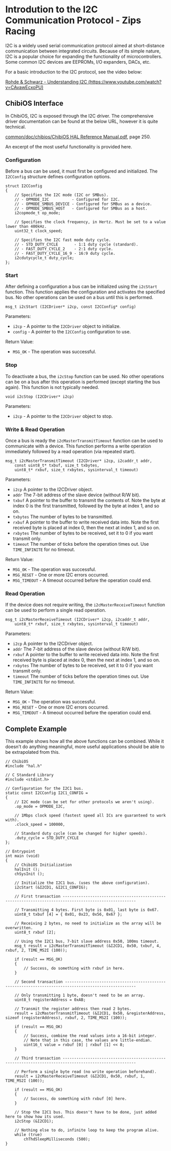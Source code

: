 # Introdution to the I2C Communication Protocol - Zips Racing
I2C is a widely used serial communication protocol aimed at short-distance communication between integrated circuits. Because of its simple nature, I2C is a popular choice for expanding the functionality of microcontrollers. Some common I2C devices are EEPROMs, I/O expanders, DACs, etc.

For a basic introduction to the I2C protocol, see the video below:

[Rohde & Schwarz - Understanding I2C (https://www.youtube.com/watch?v=CAvawEcxoPU)](https://www.youtube.com/watch?v=CAvawEcxoPU)

## ChibiOS Interface
In ChibiOS, I2C is exposed through the I2C driver. The comprehensive driver documentation can be found at the below URL, however it is quite technical.

[common/doc/chibios/ChibiOS HAL Reference Manual.pdf](common/doc/chibios/ChibiOS&#32;HAL&#32;Reference&#32;Manual.pdf), page 250.

An excerpt of the most useful functionality is provided here.

### Configuration
Before a bus can be used, it must first be configured and initialized. The `I2CConfig` structure defines configuration options.
```
struct I2CConfig
{
	// Specifies the I2C mode (I2C or SMBus).
	// - OPMODE_I2C          - Configured for I2C.
	// - OPMODE_SMBUS_DEVICE - Configured for SMBus as a device.
	// - OPMODE_SMBUS_HOST   - Configured for SMBus as a host.
	i2copmode_t op_mode;

	// Specifies the clock frequency, in Hertz. Must be set to a value lower than 400kHz.
	uint32_t clock_speed;

	// Specifies the I2C fast mode duty cycle.
	// - STD_DUTY_CYCLE       - 1:1 duty cycle (standard).
	// - FAST_DUTY_CYCLE_2    - 2:1 duty cycle.
	// - FAST_DUTY_CYCLE_16_9 - 16:9 duty cycle.
	i2cdutycycle_t duty_cycle;
};
```

### Start
After defining a configuration a bus can be initialized using the `i2cStart` function. This function applies the configuration and activates the specified bus. No other operations can be used on a bus until this is performed.
```
msg_t i2cStart (I2CDriver* i2cp, const I2CConfig* config)
```
Parameters:
- `i2cp` - A pointer to the `I2CDriver` object to initialize.
- `config` - A pointer to the `I2CConfig` configuration to use.

Return Value:
- `MSG_OK` - The operation was successful.

### Stop
To deactivate a bus, the `i2cStop` function can be used. No other operations can be on a bus after this operation is performed (except starting the bus again). This function is not typically needed.
```
void i2cStop (I2CDriver* i2cp)
```
Parameters:
- `i2cp` - A pointer to the `I2CDriver` object to stop.

### Write & Read Operation
Once a bus is ready the `i2cMasterTransmitTimeout` function can be used to communicate with a device. This function performs a write operation immediately followed by a read operation (via repeated start).
```
msg_t i2cMasterTransmitTimeout (I2CDriver* i2cp, i2caddr_t addr,
	const uint8_t* txbuf, size_t txbytes,
	uint8_t* rxbuf, size_t rxbytes, sysinterval_t timeout)
```
Parameters:
- `i2cp`	A pointer to the I2CDriver object.
- `addr`	The 7-bit address of the slave device (without R/W bit).
- `txbuf`	A pointer to the buffer to transmit the contents of. Note the byte at index 0 is the first transmitted, followed by the byte at index 1, and so on.
- `txbytes`	The number of bytes to be transmitted.
- `rxbuf`	A pointer to the buffer to write received data into. Note the first received byte is placed at index 0, then the next at index 1, and so on.
- `rxbytes`	The number of bytes to be received, set it to 0 if you want transmit only.
- `timeout`	The number of ticks before the operation times out. Use ```TIME_INFINITE``` for no timeout.

Return Value:
- `MSG_OK`		- The operation was successful.
- `MSG_RESET`	- One or more I2C errors occurred.
- `MSG_TIMEOUT`	- A timeout occurred before the operation could end.

### Read Operation
If the device does not require writing, the `i2cMasterReceiveTimeout` function can be used to perform a single read operation.
```
msg_t i2cMasterReceiveTimeout (I2CDriver* i2cp, i2caddr_t addr,
	uint8_t* rxbuf, size_t rxbytes, sysinterval_t timeout)
```
Parameters:
- `i2cp`	A pointer to the I2CDriver object.
- `addr`	The 7-bit address of the slave device (without R/W bit).
- `rxbuf`	A pointer to the buffer to write received data into. Note the first received byte is placed at index 0, then the next at index 1, and so on.
- `rxbytes`	The number of bytes to be received, set it to 0 if you want transmit only.
- `timeout`	The number of ticks before the operation times out. Use ```TIME_INFINITE``` for no timeout.

Return Value:
- `MSG_OK`		- The operation was successful.
- `MSG_RESET`	- One or more I2C errors occurred.
- `MSG_TIMEOUT`	- A timeout occurred before the operation could end.

## Complete Example
This example shows how all the above functions can be combined. While it doesn't do anything meaningful, more useful applications should be able to be extrapolated from this.
```
// ChibiOS
#include "hal.h"

// C Standard Library
#include <stdint.h>

// Configuration for the I2C1 bus.
static const I2CConfig I2C1_CONFIG =
{
	// I2C mode (can be set for other protocols we aren't using).
	.op_mode = OPMODE_I2C,

	// 1Mbps clock speed (fastest speed all ICs are guaranteed to work with).
	.clock_speed = 100000,

	// Standard duty cycle (can be changed for higher speeds).
	.duty_cycle = STD_DUTY_CYCLE
};

// Entrypoint
int main (void)
{
	// ChibiOS Initialization
	halInit ();
	chSysInit ();

	// Initialize the I2C1 bus. (uses the above configuration).
	i2cStart (&I2CD1, &I2C1_CONFIG);

	// First transaction ------------------------------------------------------------------------------------------------------

	// Transmitting 4 bytes. First byte is 0x01, last byte is 0x67.
	uint8_t txbuf [4] = { 0x01, 0x23, 0x56, 0x67 };

	// Receiving 2 bytes, no need to initialize as the array will be overwritten.
	uint8_t rxbuf [2];

	// Using the I2C1 bus, 7-bit slave address 0x50, 100ms timeout.
	msg_t result = i2cMasterTransmitTimeout (&I2CD1, 0x50, txbuf, 4, rxbuf, 2, TIME_MS2I (100));

	if (result == MSG_OK)
	{
		// Success, do something with rxbuf in here.
	}

	// Second transaction -----------------------------------------------------------------------------------------------------

	// Only transmitting 1 byte, doesn't need to be an array.
	uint8_t registerAddress = 0xAB;

	// Transmit the register address then read 2 bytes.
	result = i2cMasterTransmitTimeout (&I2CD1, 0x50, &registerAddress, sizeof (registerAddress), rxbuf, 2, TIME_MS2I (100));

	if (result == MSG_OK)
	{
		// Success, combine the read values into a 16-bit integer.
		// Note that in this case, the values are little-endian.
		uint16_t value = rxbuf [0] | rxbuf [1] << 8;
	}

	// Third transaction ------------------------------------------------------------------------------------------------------

	// Perform a single byte read (no write operation beforehand).
	result = i2cMasterReceiveTimeout (&I2CD1, 0x50, rxbuf, 1, TIME_MS2I (100));

	if (result == MSG_OK)
	{
		// Success, do something with rxbuf [0] here.
	}

	// Stop the I2C1 bus. This doesn't have to be done, just added here to show how its used.
	i2cStop (&I2CD1);

	// Nothing else to do, infinite loop to keep the program alive.
	while (true)
		chThdSleepMilliseconds (500);
}
```